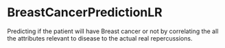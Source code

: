 # BreastCancerPredictionLR
Predicting if the patient will have Breast cancer or not by correlating the all the attributes relevant to disease to the actual real repercussions.
